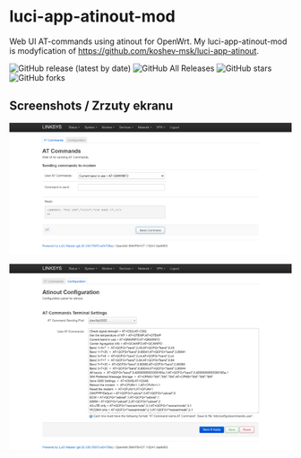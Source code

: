 # luci-app-atinout-mod

Web UI AT-commands using atinout for OpenWrt.
My luci-app-atinout-mod is modyfication of https://github.com/koshev-msk/luci-app-atinout.

![GitHub release (latest by date)](https://img.shields.io/github/v/release/4IceG/luci-app-atinout-mod?style=flat-square)
![GitHub All Releases](https://img.shields.io/github/downloads/4IceG/luci-app-atinout-mod/total)
![GitHub stars](https://img.shields.io/github/stars/4IceG/luci-app-atinout-mod?style=flat-square)
![GitHub forks](https://img.shields.io/github/forks/4IceG/luci-app-atinout-mod?style=flat-square)

## Screenshots / Zrzuty ekranu

![](https://raw.githubusercontent.com/4IceG/luci-app-atinout-mod/main/sc/atc_atcommand_1.2.png)

![](https://raw.githubusercontent.com/4IceG/luci-app-atinout-mod/main/sc/atc_atconfig_1.2.png)
